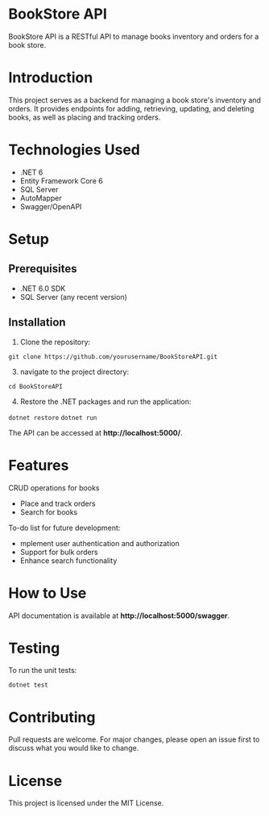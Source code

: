 # BookStore API
BookStore API is a RESTful API to manage books inventory and orders for a book store.

# Introduction
This project serves as a backend for managing a book store's inventory and orders. It provides endpoints for adding, retrieving, updating, and deleting books, as well as placing and tracking orders.

# Technologies Used
- .NET 6
- Entity Framework Core 6
- SQL Server
- AutoMapper
- Swagger/OpenAPI

# Setup
## Prerequisites
- .NET 6.0 SDK
- SQL Server (any recent version)

## Installation
1. Clone the repository:
   
`git clone https://github.com/yourusername/BookStoreAPI.git`

3. navigate to the project directory:
   
`cd BookStoreAPI`

4. Restore the .NET packages and run the application:
   
`dotnet restore`
`dotnet run`

The API can be accessed at **http://localhost:5000/**.

# Features
CRUD operations for books
- Place and track orders
- Search for books

To-do list for future development:
- mplement user authentication and authorization
- Support for bulk orders
- Enhance search functionality

# How to Use
API documentation is available at **http://localhost:5000/swagger**.

# Testing
To run the unit tests:

`dotnet test`

# Contributing
Pull requests are welcome. For major changes, please open an issue first to discuss what you would like to change.

# License
This project is licensed under the MIT License.
